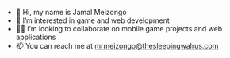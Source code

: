 - 👋 Hi, my name is Jamal Meizongo
- 👀 I’m interested in game and web development
- 👨‍💻 I’m looking to collaborate on mobile game projects and web applications
- 📫 You can reach me at mrmeizongo@thesleepingwalrus.com

<!---
mrmeizongo/mrmeizongo is a ✨ special ✨ repository because its `README.md` (this file) appears on your GitHub profile.
You can click the Preview link to take a look at your changes.
--->
